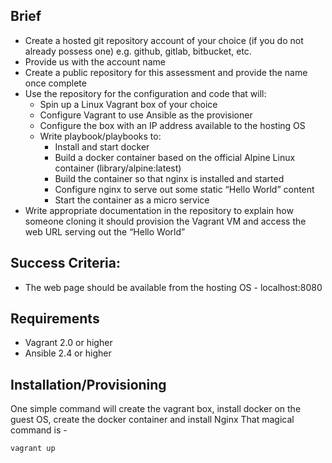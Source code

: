 ## Brief

* Create a hosted git repository account of your choice (if you do not already possess one) e.g. github, gitlab, bitbucket, etc.
* Provide us with the account name
* Create a public repository for this assessment and provide the name once complete
* Use the repository for the configuration and code that will:
   * Spin up a Linux Vagrant box of your choice
   * Configure Vagrant to use Ansible as the provisioner
   * Configure the box with an IP address available to the hosting OS
   * Write playbook/playbooks to:
     * Install and start docker
     * Build a docker container based on the official Alpine Linux container (library/alpine:latest)
     * Build the container so that nginx is installed and started
     * Configure nginx to serve out some static “Hello World” content
     * Start the container as a micro service
* Write appropriate documentation in the repository to explain how someone cloning it should provision the Vagrant VM and access the web URL serving out the “Hello World”

## Success Criteria:
   * The web page should be available from the hosting OS - localhost:8080

## Requirements
  * Vagrant 2.0 or higher
  * Ansible 2.4 or higher

## Installation/Provisioning
  One simple command will create the vagrant box, install docker on the guest OS, create the docker container and install Nginx
  That magical command is - 
```
vagrant up
```